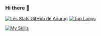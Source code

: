 ### Hi there 👋
[![Les Stats GitHub de Anurag](https://github-readme-stats.vercel.app/api?username=MedericDev&count_private=true&theme=radical)](https://github.com/MedericDev)
[![Top Langs](https://github-readme-stats.vercel.app/api/top-langs/?username=MedericDev&hide_progress=true&theme=radical)](https://github.com/MedericDev/github-readme-stats)
<br>

[![My Skills](https://skillicons.dev/icons?i=js,html,css,react,php,mysql,nodejs,sass,vscode)](https://skillicons.dev)
